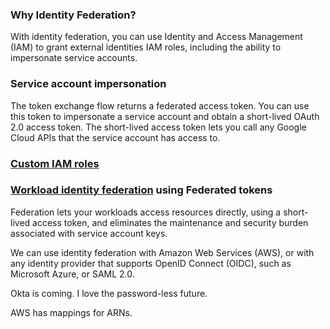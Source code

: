 ### Why Identity Federation?

With identity federation, you can use Identity and Access Management (IAM) to grant external identities IAM roles, including the ability to impersonate service accounts.

### Service account impersonation

The token exchange flow returns a federated access token. You can use this token to impersonate a service account and obtain a short-lived OAuth 2.0 access token. The short-lived access token lets you call any Google Cloud APIs that the service account has access to.

### [Custom IAM roles](https://cloud.google.com/iam/docs/understanding-custom-roles)

### [Workload identity federation](https://cloud.google.com/iam/docs/workload-identity-federation) using Federated tokens

Federation lets your workloads access resources directly, using a short-lived access token, and eliminates the maintenance and security burden associated with service account keys.

We can use identity federation with Amazon Web Services (AWS), or with any identity provider that supports OpenID Connect (OIDC), such as Microsoft Azure, or SAML 2.0.

Okta is coming. I love the password-less future. 

AWS has mappings for ARNs.



